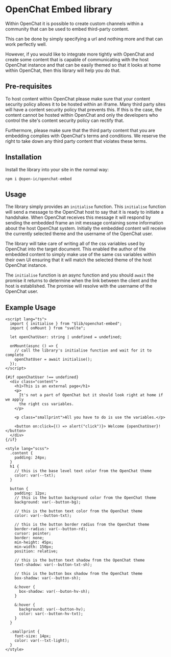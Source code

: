 # OpenChat Embed library

Within OpenChat it is possible to create custom channels within a community that can be used to embed third-party content.

This can be done by simply specifying a url and nothing more and that can work perfectly well.

However, if you would like to integrate more tightly with OpenChat and create some content that is capable of communicating with the host OpenChat instance and that can be easily themed so that it looks at home within OpenChat, then this library will help you do that.

## Pre-requisites

To host content within OpenChat please make sure that your content security policy allows it to be hosted within an iframe. Many third party sites will have a content security policy that prevents this. If this is the case, the content cannot be hosted within OpenChat and only the developers who control the site's content security policy can rectify that.

Furthermore, please make sure that the third party content that you are embedding complies with OpenChat's terms and conditions. We reserve the right to take down any third party content that violates these terms.

## Installation

Install the library into your site in the normal way:

```
npm i @open-ic/openchat-embed
```

## Usage

The library simply provides an `initialise` function. This `initialise` function will send a message to the OpenChat host to say that it is ready to initiate a handshake. When OpenChat receives this message it will respond by sending the embedded frame an init message containing some information about the host OpenChat system. Initially the embedded content will receive the currently selected theme and the username of the OpenChat user.

The library will take care of writing all of the css variables used by OpenChat into the target document. This enabled the author of the embedded content to simply make use of the same css variables within their own UI ensuring that it will match the selected theme of the host OpenChat instance.

The `initialise` function is an async function and you should `await` the promise it returns to determine when the link between the client and the host is established. The promise will resolve with the username of the OpenChat user.

## Example Usage

```
<script lang="ts">
  import { initialise } from "$lib/openchat-embed";
  import { onMount } from "svelte";

  let openChatUser: string | undefined = undefined;

  onMount(async () => {
    // call the library's initialise function and wait for it to complete
    openChatUser = await initialise();
  });
</script>

{#if openChatUser !== undefined}
  <div class="content">
    <h1>This is an external page</h1>
    <p>
      It's not a part of OpenChat but it should look right at home if we apply
      the right css variables.
    </p>

    <p class="smallprint">All you have to do is use the variables.</p>

    <button on:click={() => alert("click")}> Welcome {openChatUser}! </button>
  </div>
{/if}

<style lang="scss">
  .content {
    padding: 24px;
  }
  h1 {
    // this is the base level text color from the OpenChat theme
    color: var(--txt);
  }

  button {
    padding: 12px;
    // this is the button background color from the OpenChat theme
    background: var(--button-bg);

    // this is the button text color from the OpenChat theme
    color: var(--button-txt);

    // this is the button border radius from the OpenChat theme
    border-radius: var(--button-rd);
    cursor: pointer;
    border: none;
    min-height: 45px;
    min-width: 150px;
    position: relative;

    // this is the button text shadow from the OpenChat theme
    text-shadow: var(--button-txt-sh);

    // this is the button box shadow from the OpenChat theme
    box-shadow: var(--button-sh);

    &:hover {
      box-shadow: var(--buton-hv-sh);
    }

    &:hover {
      background: var(--button-hv);
      color: var(--button-hv-txt);
    }
  }

  .smallprint {
    font-size: 14px;
    color: var(--txt-light);
  }
</style>
```
